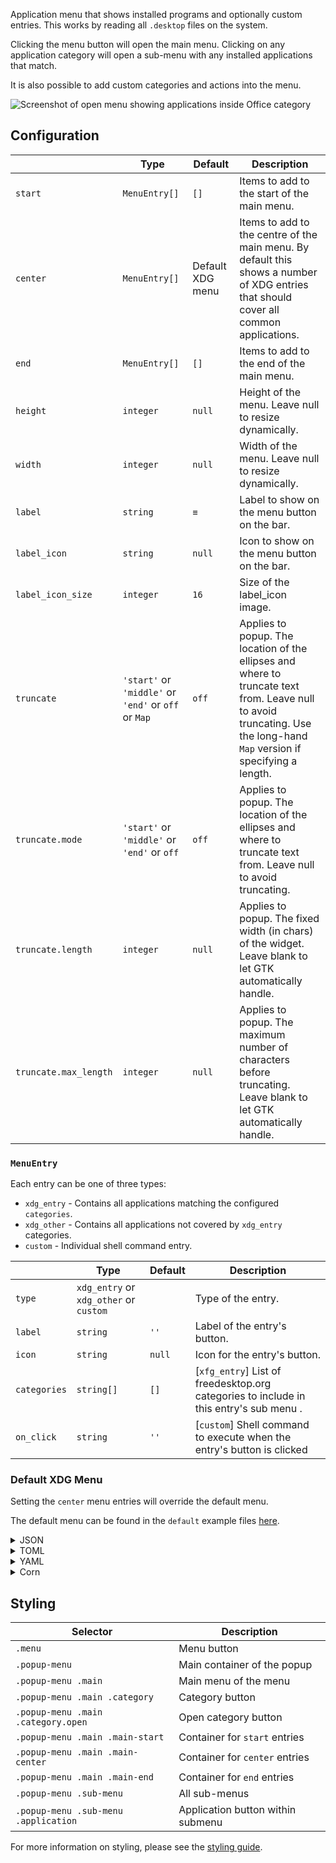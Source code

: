 Application menu that shows installed programs and optionally custom entries. 
This works by reading all `.desktop` files on the system.

Clicking the menu button will open the main menu.
Clicking on any application category will open a sub-menu with any installed applications that match.

It is also possible to add custom categories and actions into the menu.

![Screenshot of open menu showing applications inside Office category](https://f.jstanger.dev/github/ironbar/menu.png)

## Configuration

|                       | Type                                                 | Default          | Description                                                                                                                                                             |
|-----------------------|------------------------------------------------------|------------------|-------------------------------------------------------------------------------------------------------------------------------------------------------------------------|
| `start`               | `MenuEntry[]`                                        | `[]`             | Items to add to the start of the main menu.                                                                                                                             |
| `center`              | `MenuEntry[]`                                        | Default XDG menu | Items to add to the centre of the main menu. By default this shows a number of XDG entries that should cover all common applications.                                   |
| `end`                 | `MenuEntry[]`                                        | `[]`             | Items to add to the end of the main menu.                                                                                                                               |
| `height`              | `integer`                                            | `null`           | Height of the menu. Leave null to resize dynamically.                                                                                                                   |
| `width`               | `integer`                                            | `null`           | Width of the menu. Leave null to resize dynamically.                                                                                                                    |
| `label`               | `string`                                             | `≡`              | Label to show on the menu button on the bar.                                                                                                                            |
| `label_icon`          | `string`                                             | `null`           | Icon to show on the menu button on the bar.                                                                                                                             |
| `label_icon_size`     | `integer`                                            | `16`             | Size of the label_icon image.                                                                                                                                           |
| `truncate`            | `'start'` or `'middle'` or `'end'` or `off` or `Map` | `off`            | Applies to popup. The location of the ellipses and where to truncate text from. Leave null to avoid truncating. Use the long-hand `Map` version if specifying a length. |
| `truncate.mode`       | `'start'` or `'middle'` or `'end'` or `off`          | `off`            | Applies to popup. The location of the ellipses and where to truncate text from. Leave null to avoid truncating.                                                         |
| `truncate.length`     | `integer`                                            | `null`           | Applies to popup. The fixed width (in chars) of the widget. Leave blank to let GTK automatically handle.                                                                |
| `truncate.max_length` | `integer`                                            | `null`           | Applies to popup. The maximum number of characters before truncating. Leave blank to let GTK automatically handle.                                                      |


### `MenuEntry`

Each entry can be one of three types:

- `xdg_entry` - Contains all applications matching the configured `categories`.
- `xdg_other` - Contains all applications not covered by `xdg_entry` categories.
- `custom` - Individual shell command entry.

|              | Type                                   | Default | Description                                                                            |
|--------------|----------------------------------------|---------|----------------------------------------------------------------------------------------|
| `type`       | `xdg_entry` or `xdg_other` or `custom` |         | Type of the entry.                                                                     |
| `label`      | `string`                               | `''`    | Label of the entry's button.                                                           |
| `icon`       | `string`                               | `null`  | Icon for the entry's button.                                                           |
| `categories` | `string[]`                             | `[]`    | [`xfg_entry`] List of freedesktop.org categories to include in this entry's sub menu . |
| `on_click`   | `string`                               | `''`    | [`custom`] Shell command to execute when the entry's button is clicked                 |

### Default XDG Menu

Setting the `center` menu entries will override the default menu.

The default menu can be found in the `default` example files [here](https://github.com/jakestanger/ironbar/blob/examples/menu/).

<details>

<summary>JSON</summary>

```json
{
  "start": [
    {
      "type": "menu",
      "start": [
        {
            "type": "custom",
            "label": "Terminal",
            "on_click": "xterm"
        }
      ],
      "height": 440,
      "width": 200,
      "icon": "archlinux",
      "label": null
    }
  ]
}


```

</details>

<details>
<summary>TOML</summary>

```toml
[[start]]
type = "memu"
height = 400
width = 200
icon = "archlinux"

[[start.start]]
type = "custom"
label = "Terminal"
on_click = "xterm"
```

</details>

<details>
<summary>YAML</summary>

```yaml
start:
  - type: "menu"
    start:
      - type: custom
        label: Terminal
        on_click: xterm
    height: 440
    width: 200
    icon: archlinux
    label: null
```

</details>

<details>
<summary>Corn</summary>

```corn
{
  start = [
    {
      type = "menu"
      start = [
        {
            type = "custom"
            label = "Terminal"
            on_click = "xterm"
        }
      ]
      height = 440
      width = 200
      icon = "archlinux"
      label = null
    }
  ]
}
```

</details>

## Styling

| Selector                             | Description                       |
|--------------------------------------|-----------------------------------|
| `.menu`                              | Menu button                       |
| `.popup-menu`                        | Main container of the popup       |
| `.popup-menu .main`                  | Main menu of the menu             |
| `.popup-menu .main .category`        | Category button                   |
| `.popup-menu .main .category.open`   | Open category button              |
| `.popup-menu .main .main-start`      | Container for `start` entries     |
| `.popup-menu .main .main-center`     | Container for `center` entries    |
| `.popup-menu .main .main-end`        | Container for `end` entries       |
| `.popup-menu .sub-menu`              | All sub-menus                     |
| `.popup-menu .sub-menu .application` | Application button within submenu |

For more information on styling, please see the [styling guide](styling-guide).